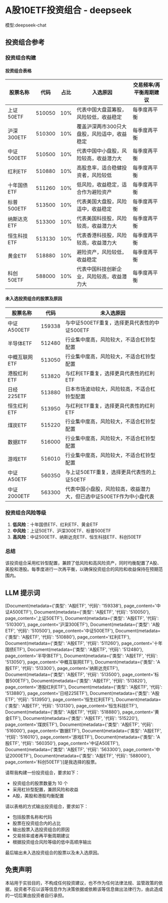 # A股10ETF投资组合 - deepseek

模型:deepseek-chat

## 投资组合参考

### 投资组合构建

#### 投资组合表格

| 股票名称 | 代码| 占比  | 入选原因 | 交易频率/再平衡周期建议 |
|------------------|---------|-------|--------------------------------------------------------------------------|-------------------------|
| 上证50ETF| 510050  | 10%   | 代表中国大盘蓝筹股，风险较低，收益稳定   | 每季度再平衡 |
| 沪深300ETF   | 510300  | 10%   | 覆盖沪深两市300只大盘股，风险适中，收益稳定 | 每季度再平衡 |
| 中证500ETF   | 510500  | 10%   | 代表中国中小盘股，风险较高，收益潜力大   | 每季度再平衡 |
| 红利ETF  | 510880  | 10%   | 高股息率，适合稳健投资者，风险较低   | 每季度再平衡 |
| 十年国债ETF  | 511260  | 10%   | 低风险，收益稳定，适合作为避险资产   | 每季度再平衡 |
| 标普500ETF   | 513500  | 10%   | 代表美国大盘股，风险适中，收益稳定   | 每季度再平衡 |
| 纳斯达克ETF  | 513300  | 10%   | 代表美国科技股，风险较高，收益潜力大 | 每季度再平衡 |
| 恒生科技ETF  | 513130  | 10%   | 代表香港科技股，风险较高，收益潜力大 | 每季度再平衡 |
| 黄金ETF  | 518880  | 10%   | 避险资产，风险较低，收益稳定 | 每季度再平衡 |
| 科创50ETF| 588000  | 10%   | 代表中国科技创新企业，风险较高，收益潜力大   | 每季度再平衡 |

#### 未入选投资组合的股票及原因

| 股票名称 | 代码| 未入选原因 |
|------------------|---------|----------------------------------------------------------------------------|
| 中证A500ETF  | 159338  | 与中证500ETF重复，选择更具代表性的中证500ETF   |
| 半导体ETF| 512480  | 行业集中度高，风险较大，不适合杠铃型配置   |
| 中概互联网ETF| 513050  | 行业集中度高，风险较大，不适合杠铃型配置   |
| 港股红利ETF  | 513820  | 与红利ETF重复，选择更具代表性的红利ETF |
| 日经225ETF   | 513880  | 日本市场波动较大，风险较高，不适合杠铃型配置   |
| 恒生红利ETF  | 513950  | 与红利ETF重复，选择更具代表性的红利ETF |
| 煤炭ETF  | 515220  | 行业集中度高，风险较大，不适合杠铃型配置   |
| 数据ETF  | 516000  | 行业集中度高，风险较大，不适合杠铃型配置   |
| 游戏ETF  | 516010  | 行业集中度高，风险较大，不适合杠铃型配置   |
| 中证A50ETF   | 560350  | 与上证50ETF重复，选择更具代表性的上证50ETF |
| 中证2000ETF  | 563300  | 代表中国小盘股，风险较高，收益潜力大，但已选中证500ETF作为中小盘代表   |

### 投资组合风险等级

1. **低风险**：十年国债ETF、红利ETF、黄金ETF
2. **中风险**：上证50ETF、沪深300ETF、标普500ETF
3. **高风险**：中证500ETF、纳斯达克ETF、恒生科技ETF、科创50ETF

### 总结

该投资组合采用杠铃型配置，兼顾了低风险和高风险资产，同时均衡配置了A股、美股和港股。每季度进行一次再平衡，以确保投资组合的风险和收益保持在预期范围内。

## LLM 提示词

[Document(metadata={'类型': 'A股ETF', '代码': '159338'}, page_content='中证A500ETF'), Document(metadata={'类型': 'A股ETF', '代码': '510050'}, page_content='上证50ETF'), Document(metadata={'类型': 'A股ETF', '代码': '510300'}, page_content='沪深300ETF'), Document(metadata={'类型': 'A股ETF', '代码': '510500'}, page_content='中证500ETF'), Document(metadata={'类型': 'A股ETF', '代码': '510880'}, page_content='红利ETF'), Document(metadata={'类型': 'A股ETF', '代码': '511260'}, page_content='十年国债ETF'), Document(metadata={'类型': 'A股ETF', '代码': '512480'}, page_content='半导体ETF'), Document(metadata={'类型': 'A股ETF', '代码': '513050'}, page_content='中概互联网ETF'), Document(metadata={'类型': 'A股ETF', '代码': '513300'}, page_content='纳斯达克ETF'), Document(metadata={'类型': 'A股ETF', '代码': '513500'}, page_content='标普500ETF'), Document(metadata={'类型': 'A股ETF', '代码': '513820'}, page_content='港股红利ETF'), Document(metadata={'类型': 'A股ETF', '代码': '513880'}, page_content='日经225ETF'), Document(metadata={'类型': 'A股ETF', '代码': '513950'}, page_content='恒生红利ETF'), Document(metadata={'类型': 'A股ETF', '代码': '513130'}, page_content='恒生科技ETF'), Document(metadata={'类型': 'A股ETF', '代码': '518880'}, page_content='黄金ETF'), Document(metadata={'类型': 'A股ETF', '代码': '515220'}, page_content='煤炭ETF'), Document(metadata={'类型': 'A股ETF', '代码': '516000'}, page_content='数据ETF'), Document(metadata={'类型': 'A股ETF', '代码': '516010'}, page_content='游戏ETF'), Document(metadata={'类型': 'A股ETF', '代码': '560350'}, page_content='中证A50ETF'), Document(metadata={'类型': 'A股ETF', '代码': '563300'}, page_content='中证2000ETF'), Document(metadata={'类型': 'A股ETF', '代码': '588000'}, page_content='科创50ETF')]是我选择的股票。

请帮我构建一份投资组合，要求如下：

- 投资组合的股票数量为 10 个
- 采用杠铃型配置，兼顾风险和收益
- A股，美股和港股均衡配置

请以表格的方式输出投资组合，要求如下：

- 包括股票名称和代码
- 股票在投资组合内的占比
- 输出股票入选投资组合的原因
- 交易频率或者再平衡周期建议
- 根据投资组合风险等级的低中高顺序输出

最后输出未入选投资组合的股票以及未入选原因。

## 免责声明

本站用于实验目的，不构成任何投资建议，也不作为任何法律法规、监管政策的依据，投资者不应以该等信息作为决策依据或依赖该等信息做出法律行为，由此造成的一切后果由投资者自行承担。
